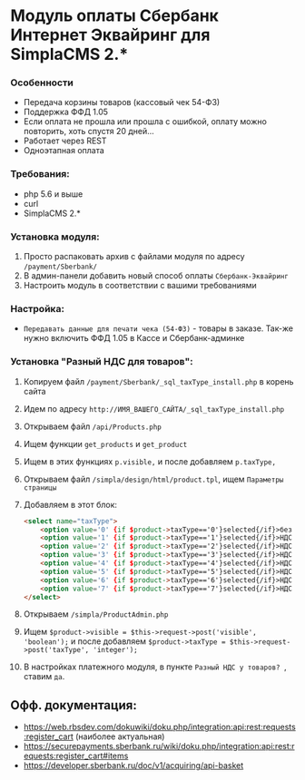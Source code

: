 # Модуль оплаты Сбербанк Интернет Эквайринг для SimplaCMS 2.*

### Особенности
* Передача корзины товаров (кассовый чек 54-ФЗ)
* Поддержка ФФД 1.05
* Если оплата не прошла или прошла с ошибкой, оплату можно повторить, хоть спустя 20 дней...
* Работает через REST
* Одноэтапная оплата


### Требования:
* php 5.6 и выше
* curl
* SimplaCMS 2.*


### Установка модуля:
1. Просто распаковать архив с файлами модуля по адресу `/payment/Sberbank/`
2. В админ-панели добавить новый способ оплаты `Сбербанк-Эквайринг`
3. Настроить модуль в соответствии с вашими требованиями

### Настройка:
* `Передавать данные для печати чека (54-ФЗ)` - товары в заказе. Так-же нужно включить ФФД 1.05 в Кассе и Сбербанк-админке

### Установка "Разный НДС для товаров":
1. Копируем файл `/payment/Sberbank/_sql_taxType_install.php` в корень сайта
2. Идем по адресу `http://ИМЯ_ВАШЕГО_САЙТА/_sql_taxType_install.php`
3. Открываем файл `/api/Products.php`
4. Ищем функции `get_products` и `get_product`
5. Ищем в этих функциях `p.visible,` и после добавляем `p.taxType,`
6. Открываем файл `/simpla/design/html/product.tpl`, ищем `Параметры страницы`
7. Добавляем в этот блок:
    ```html
    <select name="taxType">
    	<option value='0' {if $product->taxType=='0'}selected{/if}>без НДС</option>
    	<option value='1' {if $product->taxType=='1'}selected{/if}>НДС по ставке 0%</option>
    	<option value='2' {if $product->taxType=='2'}selected{/if}>НДС чека по ставке 10%</option>
    	<option value='3' {if $product->taxType=='3'}selected{/if}>НДС чека по ставке 18%</option>
    	<option value='4' {if $product->taxType=='4'}selected{/if}>НДС чека по расчетной ставке 10/110</option>
    	<option value='5' {if $product->taxType=='5'}selected{/if}>НДС чека по расчетной ставке 18/118</option>
    	<option value='6' {if $product->taxType=='6'}selected{/if}>НДС чека по ставке 20%</option>
    	<option value='7' {if $product->taxType=='7'}selected{/if}>НДС чека по расчётной ставке 20/120</option>
    </select>
    ```

8. Открываем `/simpla/ProductAdmin.php`
9. Ищем `$product->visible = $this->request->post('visible', 'boolean');` и после добавляем `$product->taxType = $this->request->post('taxType', 'integer');`
10. В настройках платежного модуля, в пункте `Разный НДС у товаров? `, ставим `да`.


Офф. документация:
-
* https://web.rbsdev.com/dokuwiki/doku.php/integration:api:rest:requests:register_cart (наиболее актуальная)
* https://securepayments.sberbank.ru/wiki/doku.php/integration:api:rest:requests:register_cart#items
* https://developer.sberbank.ru/doc/v1/acquiring/api-basket

